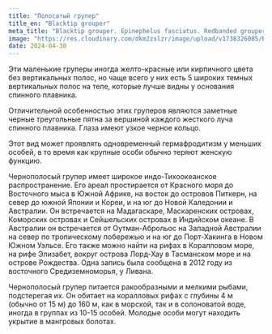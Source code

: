 ```yaml
---
title: "Полосатый групер"
title_en: "Blacktip grouper"
meta_title: "Blacktip grouper. Epinephelus fasciatus. Redbanded grouper. Blacktipped cod. Black-tipped rockcod. Footballer cod. Red-barred cod. Red-barred rockcod. Scarlet rock-cod. Weathered rock-cod."
image: "https://res.cloudinary.com/dkm2zslzr/image/upload/v1738326085/Blacktip_Grouper_anhw6o.png"
date: 2024-04-30
---
```


Эти маленькие груперы иногда желто-красные или кирпичного цвета без вертикальных полос, но чаще всего у них есть 5 широких темных вертикальных полос на теле, которые лучше видны у основания спинного плавника.

Отличительной особенностью этих груперов являются заметные черные треугольные пятна за вершиной каждого жесткого луча спинного плавника. Глаза имеют узкое черное кольцо. 

Этот вид может проявлять одновременный гермафродитизм у меньших особей, в то время как крупные особи обычно теряют женскую функцию.

Чернополосый групер имеет широкое индо-Тихоокеанское распространение. Его ареал простирается от Красного моря до Восточного мыса в Южной Африке, на восток до островов Питкерн, на север до южной Японии и Кореи, и на юг до Новой Каледонии и Австралии. Он встречается на Мадагаскаре, Маскаренских островах, Коморских островах и Сейшельских островах в Индийском океане. В Австралии он встречается от Оутман-Аброльос на Западной Австралии на север по тропическому побережью и на юг до Порт-Хакинга в Новом Южном Уэльсе. Его также можно найти на рифах в Коралловом море, на рифе Элизабет, вокруг острова Лорд-Хау в Тасманском море и на острове Рождества. Одна запись была сообщена в 2012 году из восточного Средиземноморья, у Ливана.

Чернополосый групер питается ракообразными и мелкими рыбами, подстерегая их. Он обитает на коралловых рифах с глубины 4 м (обычно от 15 м) до 160 м, как в морской, так и в солоноватой воде, иногда в группах из 10-15 особей. Молодые особи могут находить укрытие в мангровых болотах.


